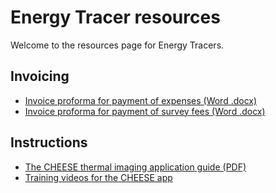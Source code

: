 
# Energy Tracer resources

Welcome to the resources page for Energy Tracers.

## Invoicing

- [Invoice proforma for payment of expenses (Word .docx)]()
- [Invoice proforma for payment of survey fees (Word .docx)]()


## Instructions

- [The CHEESE thermal imaging application guide (PDF)]()
- [Training videos for the CHEESE app](http://www.heatview.co.uk/training/)
